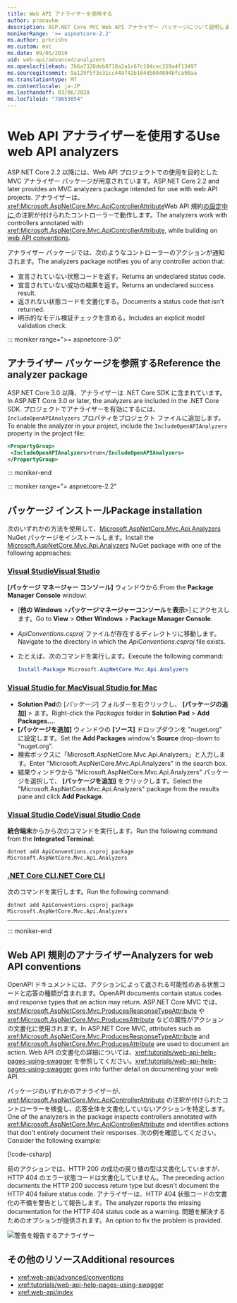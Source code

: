 ```yaml
---
title: Web API アナライザーを使用する
author: pranavkm
description: ASP.NET Core MVC Web API アナライザー パッケージについて説明します。
monikerRange: '>= aspnetcore-2.2'
ms.author: prkrishn
ms.custom: mvc
ms.date: 09/05/2019
uid: web-api/advanced/analyzers
ms.openlocfilehash: 7b6a7328deb8718a2a1c67c104cec359a4f13497
ms.sourcegitcommit: 9a129f5f3e31cc449742b164d5004894bfca90aa
ms.translationtype: MT
ms.contentlocale: ja-JP
ms.lasthandoff: 03/06/2020
ms.locfileid: "78653054"
---
```

# <a name="use-web-api-analyzers"></a><span data-ttu-id="d72f0-103">Web API アナライザーを使用する</span><span class="sxs-lookup"><span data-stu-id="d72f0-103">Use web API analyzers</span></span>

<span data-ttu-id="d72f0-104">ASP.NET Core 2.2 以降には、Web API プロジェクトでの使用を目的とした MVC アナライザー パッケージが用意されています。</span><span class="sxs-lookup"><span data-stu-id="d72f0-104">ASP.NET Core 2.2 and later provides an MVC analyzers package intended for use with web API projects.</span></span> <span data-ttu-id="d72f0-105">アナライザーは、<xref:Microsoft.AspNetCore.Mvc.ApiControllerAttribute>Web API 規約[の設定中に ](xref:web-api/advanced/conventions) の注釈が付けられたコントローラーで動作します。</span><span class="sxs-lookup"><span data-stu-id="d72f0-105">The analyzers work with controllers annotated with <xref:Microsoft.AspNetCore.Mvc.ApiControllerAttribute>, while building on [web API conventions](xref:web-api/advanced/conventions).</span></span>

<span data-ttu-id="d72f0-106">アナライザー パッケージでは、次のようなコントローラーのアクションが通知されます。</span><span class="sxs-lookup"><span data-stu-id="d72f0-106">The analyzers package notifies you of any controller action that:</span></span>

* <span data-ttu-id="d72f0-107">宣言されていない状態コードを返す。</span><span class="sxs-lookup"><span data-stu-id="d72f0-107">Returns an undeclared status code.</span></span>
* <span data-ttu-id="d72f0-108">宣言されていない成功の結果を返す。</span><span class="sxs-lookup"><span data-stu-id="d72f0-108">Returns an undeclared success result.</span></span>
* <span data-ttu-id="d72f0-109">返されない状態コードを文書化する。</span><span class="sxs-lookup"><span data-stu-id="d72f0-109">Documents a status code that isn't returned.</span></span>
* <span data-ttu-id="d72f0-110">明示的なモデル検証チェックを含める。</span><span class="sxs-lookup"><span data-stu-id="d72f0-110">Includes an explicit model validation check.</span></span>

::: moniker range=">= aspnetcore-3.0"

## <a name="reference-the-analyzer-package"></a><span data-ttu-id="d72f0-111">アナライザー パッケージを参照する</span><span class="sxs-lookup"><span data-stu-id="d72f0-111">Reference the analyzer package</span></span>

<span data-ttu-id="d72f0-112">ASP.NET Core 3.0 以降、アナライザーは .NET Core SDK に含まれています。</span><span class="sxs-lookup"><span data-stu-id="d72f0-112">In ASP.NET Core 3.0 or later, the analyzers are included in the .NET Core SDK.</span></span> <span data-ttu-id="d72f0-113">プロジェクトでアナライザーを有効にするには、`IncludeOpenAPIAnalyzers` プロパティをプロジェクト ファイルに追加します。</span><span class="sxs-lookup"><span data-stu-id="d72f0-113">To enable the analyzer in your project, include the `IncludeOpenAPIAnalyzers` property in the project file:</span></span>

```xml
<PropertyGroup>
 <IncludeOpenAPIAnalyzers>true</IncludeOpenAPIAnalyzers>
</PropertyGroup>
```

::: moniker-end

::: moniker range="= aspnetcore-2.2"

## <a name="package-installation"></a><span data-ttu-id="d72f0-114">パッケージ インストール</span><span class="sxs-lookup"><span data-stu-id="d72f0-114">Package installation</span></span>

<span data-ttu-id="d72f0-115">次のいずれかの方法を使用して、[Microsoft.AspNetCore.Mvc.Api.Analyzers](https://www.nuget.org/packages/Microsoft.AspNetCore.Mvc.Api.Analyzers) NuGet パッケージをインストールします。</span><span class="sxs-lookup"><span data-stu-id="d72f0-115">Install the [Microsoft.AspNetCore.Mvc.Api.Analyzers](https://www.nuget.org/packages/Microsoft.AspNetCore.Mvc.Api.Analyzers) NuGet package with one of the following approaches:</span></span>

### <a name="visual-studio"></a>[<span data-ttu-id="d72f0-116">Visual Studio</span><span class="sxs-lookup"><span data-stu-id="d72f0-116">Visual Studio</span></span>](#tab/visual-studio)

<span data-ttu-id="d72f0-117">**[パッケージ マネージャー コンソール]** ウィンドウから:</span><span class="sxs-lookup"><span data-stu-id="d72f0-117">From the **Package Manager Console** window:</span></span>
  * <span data-ttu-id="d72f0-118">[**他の Windows** >**パッケージマネージャーコンソール**を**表示**>] にアクセスします。</span><span class="sxs-lookup"><span data-stu-id="d72f0-118">Go to **View** > **Other Windows** > **Package Manager Console**.</span></span>
  * <span data-ttu-id="d72f0-119">*ApiConventions.csproj* ファイルが存在するディレクトリに移動します。</span><span class="sxs-lookup"><span data-stu-id="d72f0-119">Navigate to the directory in which the *ApiConventions.csproj* file exists.</span></span>
  * <span data-ttu-id="d72f0-120">たとえば、次のコマンドを実行します。</span><span class="sxs-lookup"><span data-stu-id="d72f0-120">Execute the following command:</span></span>

    ```powershell
    Install-Package Microsoft.AspNetCore.Mvc.Api.Analyzers
    ```

### <a name="visual-studio-for-mac"></a>[<span data-ttu-id="d72f0-121">Visual Studio for Mac</span><span class="sxs-lookup"><span data-stu-id="d72f0-121">Visual Studio for Mac</span></span>](#tab/visual-studio-mac)

* <span data-ttu-id="d72f0-122">**Solution Pad**の [*パッケージ*] フォルダーを右クリックし、 **[パッケージの追加]** > ます。</span><span class="sxs-lookup"><span data-stu-id="d72f0-122">Right-click the *Packages* folder in **Solution Pad** > **Add Packages...**.</span></span>
* <span data-ttu-id="d72f0-123">**[パッケージを追加]** ウィンドウの **[ソース]** ドロップダウンを "nuget.org" に設定します。</span><span class="sxs-lookup"><span data-stu-id="d72f0-123">Set the **Add Packages** window's **Source** drop-down to "nuget.org".</span></span>
* <span data-ttu-id="d72f0-124">検索ボックスに「Microsoft.AspNetCore.Mvc.Api.Analyzers」と入力します。</span><span class="sxs-lookup"><span data-stu-id="d72f0-124">Enter "Microsoft.AspNetCore.Mvc.Api.Analyzers" in the search box.</span></span>
* <span data-ttu-id="d72f0-125">結果ウィンドウから "Microsoft.AspNetCore.Mvc.Api.Analyzers" パッケージを選択して、 **[パッケージを追加]** をクリックします。</span><span class="sxs-lookup"><span data-stu-id="d72f0-125">Select the "Microsoft.AspNetCore.Mvc.Api.Analyzers" package from the results pane and click **Add Package**.</span></span>

### <a name="visual-studio-code"></a>[<span data-ttu-id="d72f0-126">Visual Studio Code</span><span class="sxs-lookup"><span data-stu-id="d72f0-126">Visual Studio Code</span></span>](#tab/visual-studio-code)

<span data-ttu-id="d72f0-127">**統合端末**からから次のコマンドを実行します。</span><span class="sxs-lookup"><span data-stu-id="d72f0-127">Run the following command from the **Integrated Terminal**:</span></span>

```dotnetcli
dotnet add ApiConventions.csproj package Microsoft.AspNetCore.Mvc.Api.Analyzers
```

### <a name="net-core-cli"></a>[<span data-ttu-id="d72f0-128">.NET Core CLI</span><span class="sxs-lookup"><span data-stu-id="d72f0-128">.NET Core CLI</span></span>](#tab/netcore-cli)

<span data-ttu-id="d72f0-129">次のコマンドを実行します。</span><span class="sxs-lookup"><span data-stu-id="d72f0-129">Run the following command:</span></span>

```dotnetcli
dotnet add ApiConventions.csproj package Microsoft.AspNetCore.Mvc.Api.Analyzers
```

---

::: moniker-end

## <a name="analyzers-for-web-api-conventions"></a><span data-ttu-id="d72f0-130">Web API 規則のアナライザー</span><span class="sxs-lookup"><span data-stu-id="d72f0-130">Analyzers for web API conventions</span></span>

<span data-ttu-id="d72f0-131">OpenAPI ドキュメントには、アクションによって返される可能性のある状態コードと応答の種類が含まれます。</span><span class="sxs-lookup"><span data-stu-id="d72f0-131">OpenAPI documents contain status codes and response types that an action may return.</span></span> <span data-ttu-id="d72f0-132">ASP.NET Core MVC では、<xref:Microsoft.AspNetCore.Mvc.ProducesResponseTypeAttribute> や <xref:Microsoft.AspNetCore.Mvc.ProducesAttribute> などの属性がアクションの文書化に使用されます。</span><span class="sxs-lookup"><span data-stu-id="d72f0-132">In ASP.NET Core MVC, attributes such as <xref:Microsoft.AspNetCore.Mvc.ProducesResponseTypeAttribute> and <xref:Microsoft.AspNetCore.Mvc.ProducesAttribute> are used to document an action.</span></span> <span data-ttu-id="d72f0-133">Web API の文書化の詳細については、<xref:tutorials/web-api-help-pages-using-swagger> を参照してください。</span><span class="sxs-lookup"><span data-stu-id="d72f0-133"><xref:tutorials/web-api-help-pages-using-swagger> goes into further detail on documenting your web API.</span></span>

<span data-ttu-id="d72f0-134">パッケージのいずれかのアナライザーが、<xref:Microsoft.AspNetCore.Mvc.ApiControllerAttribute> の注釈が付けられたコントローラーを検査し、応答全体を文書化していないアクションを特定します。</span><span class="sxs-lookup"><span data-stu-id="d72f0-134">One of the analyzers in the package inspects controllers annotated with <xref:Microsoft.AspNetCore.Mvc.ApiControllerAttribute> and identifies actions that don't entirely document their responses.</span></span> <span data-ttu-id="d72f0-135">次の例を確認してください。</span><span class="sxs-lookup"><span data-stu-id="d72f0-135">Consider the following example:</span></span>

[!code-csharp[](conventions/sample/Controllers/ContactsController.cs?name=missing404docs&highlight=10)]

<span data-ttu-id="d72f0-136">前のアクションでは、HTTP 200 の成功の戻り値の型は文書化していますが、HTTP 404 のエラー状態コードは文書化していません。</span><span class="sxs-lookup"><span data-stu-id="d72f0-136">The preceding action documents the HTTP 200 success return type but doesn't document the HTTP 404 failure status code.</span></span> <span data-ttu-id="d72f0-137">アナライザーは、HTTP 404 状態コードの文書化の不備を警告として報告します。</span><span class="sxs-lookup"><span data-stu-id="d72f0-137">The analyzer reports the missing documentation for the HTTP 404 status code as a warning.</span></span> <span data-ttu-id="d72f0-138">問題を解決するためのオプションが提供されます。</span><span class="sxs-lookup"><span data-stu-id="d72f0-138">An option to fix the problem is provided.</span></span>

![警告を報告するアナライザー](conventions/_static/Analyzer.gif)

## <a name="additional-resources"></a><span data-ttu-id="d72f0-140">その他のリソース</span><span class="sxs-lookup"><span data-stu-id="d72f0-140">Additional resources</span></span>

* <xref:web-api/advanced/conventions>
* <xref:tutorials/web-api-help-pages-using-swagger>
* <xref:web-api/index>
